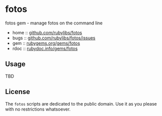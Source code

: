 # fotos

fotos gem - manage fotos on the command line

* home  :: [github.com/rubylibs/fotos](https://github.com/rubylibs/fotos)
* bugs  :: [github.com/rubylibs/fotos/issues](https://github.com/rubylibs/fotos/issues)
* gem   :: [rubygems.org/gems/fotos](https://rubygems.org/gems/fotos)
* rdoc  :: [rubydoc.info/gems/fotos](http://rubydoc.info/gems/fotos)


## Usage

TBD


## License

The `fotos` scripts are dedicated to the public domain.
Use it as you please with no restrictions whatsoever.
